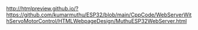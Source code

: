 http://htmlpreview.github.io/?https://github.com/kumarmuthu/ESP32/blob/main/CppCode/WebServerWithServoMotorControl/HTMLWebpageDesign/MuthuESP32WebServer.html